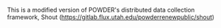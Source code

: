 This is a modified version of POWDER's distributed data collection framework, Shout (https://gitlab.flux.utah.edu/powderrenewpublic/shout)

